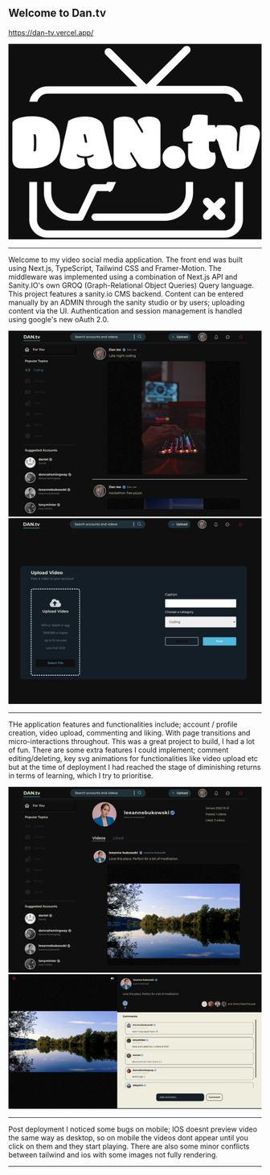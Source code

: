 ## Welcome to Dan.tv

https://dan-tv.vercel.app/

<img src="./public/logo.png" alt="logo image">

---

Welcome to my video social media application. The front end was built using Next.js, TypeScript, Tailwind CSS and Framer-Motion.
The middleware was implemented using a combination of Next.js API and Sanity.IO's own GROQ (Graph-Relational Object Queries) Query language.
This project features a sanity.io CMS backend. Content can be entered manually by an ADMIN through the sanity studio or by users; uploading content via the UI.
Authentication and session management is handled using google's new oAuth 2.0.

<img src="./public/one.png" alt="ui image">
<img src="./public/two.png" alt="ui image">

---

THe application features and functionalities include; account / profile creation, video upload, commenting and liking. With page transitions and micro-interactions throughout.
This was a great project to build, I had a lot of fun. There are some extra features I could implement; comment editing/deleting, key svg animations for functionalities like video upload etc but at the time of deployment I had reached the stage of diminishing returns in terms of learning, which I try to prioritise.

<img src="./public/three.png" alt="ui image">
<img src="./public/four.png" alt="ui image">

---

Post deployment I noticed some bugs on mobile; IOS doesnt preview video the same way as desktop, so on mobile the videos dont appear until you click on them and they start playing. There are also some minor conflicts between tailwind and ios with some images not fully rendering.

---
